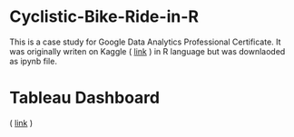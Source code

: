 # Cyclistic-Bike-Ride-in-R
This is a case study for Google Data Analytics Professional Certificate. It was originally writen on Kaggle ( [link](https://www.kaggle.com/code/gunjanbasra/cyclistic-bike-ride-case-study) ) in R language but was downlaoded as ipynb file.


# Tableau Dashboard
( [link](https://public.tableau.com/app/profile/gunjan.basra/viz/BikeRide_17032958766580/Dashboard3) )
